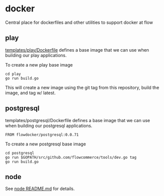 # docker
Central place for dockerfiles and other utilities to support docker at flow

## play

[templates/play/Dockerfile](templates/play/Dockerfile) defines a base image that we can use when building our
play applications.

To create a new play base image

    cd play
    go run build.go

This will create a new image using the git tag from this repository,
build the image, and tag w/ latest.


## postgresql

templates/postgresql/Dockerfile defines a base image that we can use when building our
postgresql applications.

    FROM flowdocker/postgresql:0.0.71

To create a new postgresql base image

    cd postgresql
    go run $GOPATH/src/github.com/flowcommerce/tools/dev.go tag
    go run build.go


## node
See [node README.md](node/README.md) for details.
